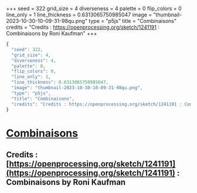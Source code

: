 +++
seed = 322
grid_size = 4
diverseness = 4
palette = 0
flip_colors = 0
line_only = 1
line_thickness = 0.6313065750985047
image = "thumbnail-2023-10-30-10-09-31-98qu.png"
type = "p5js"
title = "Combinaisons"
credits = "Credits : https://openprocessing.org/sketch/1241191 : Combinaisons by Roni Kaufman"
+++




~~~javascript
{
  "seed": 322,
  "grid_size": 4,
  "diverseness": 4,
  "palette": 0,
  "flip_colors": 0,
  "line_only": 1,
  "line_thickness": 0.6313065750985047,
  "image": "thumbnail-2023-10-30-10-09-31-98qu.png",
  "type": "p5js",
  "title": "Combinaisons",
  "credits": "Credits : https://openprocessing.org/sketch/1241191 : Combinaisons by Roni Kaufman"
}
~~~



# [Combinaisons](https://openprocessing.org/sketch/2066485)

## Credits : [https://openprocessing.org/sketch/1241191](https://openprocessing.org/sketch/1241191) : Combinaisons by Roni Kaufman 

